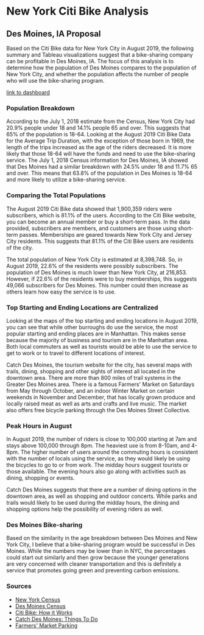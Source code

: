 # New York Citi Bike Analysis
## Des Moines, IA Proposal
Based on the Citi Bike data for New York City in August 2019, the following summary and Tableau visualizations suggest that a bike-sharing company can be profitable in Des Moines, IA. The focus of this analysis is to determine how the population of Des Moines compares to the population of New York City, and whether the population affects the number of people who will use the bike-sharing program.

[link to dashboard](https://public.tableau.com/views/NY_CitiBike_15794192179810/Bikesharing?:display_count=y&publish=yes&:origin=viz_share_link "link to dashboard")

### Population Breakdown
According to the July 1, 2018 estimate from the Census, New York City had 20.9% people under 18 and 14.1% people 65 and over. This suggests that 65% of the population is 18-64. Looking at the August 2019 Citi Bike Data for the Average Trip Duration, with the exception of those born in 1969, the length of the trips increased as the age of the riders decreased. It is more likely that those 18-64 will have the funds and need to use the bike-sharing service. The July 1, 2018 Census information for Des Moines, IA showed that Des Moines had a similar breakdown with 24.5% under 18 and 11.7% 65 and over. This means that 63.8% of the population in Des Moines is 18-64 and more likely to utilize a bike-sharing service.

### Comparing the Total Populations
The August 2019 Citi Bike data showed that 1,900,359 riders were subscribers, which is 81.1% of the users. According to the Citi Bike website, you can become an annual member or buy a short-term pass. In the data provided, subscribers are members, and customers are those using short-term passes. Memberships are geared towards New York City and Jersey City residents. This suggests that 81.1% of the Citi Bike users are residents of the city.

The total population of New York City is estimated at 8,398,748. So, in August 2019, 22.6% of the residents were possibly subscribers. The population of Des Moines is much lower than New York City, at 216,853. However, if 22.6% of the residents were to buy memberships, this suggests 49,066 subscribers for Des Moines. This number could then increase as others learn how easy the service is to use.

### Top Starting and Ending Locations are Centralized
Looking at the maps of the top starting and ending locations in August 2019, you can see that while other burroughs do use the service, the most popular starting and ending places are in Manhattan. This makes sense because the majority of business and tourism are in the Manhattan area. Both local commuters as well as tourists would be able to use the service to get to work or to travel to different locations of interest.

Catch Des Moines, the tourism website for the city, has several maps with trails, dining, shopping and other sights of interest all located in the downtown area. There are more than 800 miles of trail systems in the Greater Des Moines area. There is a famous Farmers' Market on Saturdays from May through October, and an indoor Winter Market on certain weekends in November and December, that has locally grown produce and locally raised meat as well as arts and crafts and live music. The market also offers free bicycle parking through the Des Moines Street Collective.

### Peak Hours in August
In August 2019, the number of riders is close to 100,000 starting at 7am and stays above 100,000 through 8pm. The heaviest use is from 8-10am, and 4-8pm. The higher number of users around the commuting hours is consistent with the number of locals using the service, as they would likely be using the bicycles to go to or from work. The midday hours suggest tourists or those available. The evening hours also go along with activities such as dining, shopping or events.

Catch Des Moines suggests that there are a number of dining options in the downtown area, as well as shopping and outdoor concerts. While parks and trails would likely to be used during the midday hours, the dining and shopping options help the possibility of evening riders as well.

### Des Moines Bike-sharing
Based on the similarity in the age breakdown between Des Moines and New York City, I believe that a bike-sharing program would be successful in Des Moines. While the numbers may be lower than in NYC, the percentages could start out similarly and then grow because the younger generations are very concerned with cleaner transportation and this is definitely a service that promotes going green and preventing carbon emissions.

### Sources
- [New York Census](https://www.census.gov/quickfacts/fact/table/newyorkcitynewyork/PST045219)
- [Des Moines Census](https://www.census.gov/quickfacts/desmoinescityiowa)
- [Citi Bike: How it Works](https://www.citibikenyc.com/how-it-works)
- [Catch Des Moines: Things To Do](https://www.catchdesmoines.com/things-to-do/)
- [Farmers' Market Parking](https://www.dsmpartnership.com/desmoinesfarmersmarket/directions-parking)
